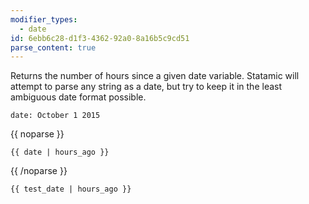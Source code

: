 ```yaml
---
modifier_types:
  - date
id: 6ebb6c28-d1f3-4362-92a0-8a16b5c9cd51
parse_content: true
---
```

Returns the number of hours since a given date variable. Statamic will attempt to parse any string as a date, but try to keep it in the least ambiguous date format possible.

```.language-yaml
date: October 1 2015
```

{{ noparse }}
```
{{ date | hours_ago }}
```
{{ /noparse }}

```.language-output
{{ test_date | hours_ago }}
```
